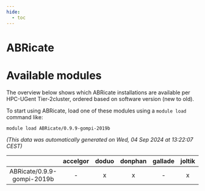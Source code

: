 ```yaml
---
hide:
  - toc
---
```


ABRicate
========

# Available modules


The overview below shows which ABRicate installations are available per HPC-UGent Tier-2cluster, ordered based on software version (new to old).

To start using ABRicate, load one of these modules using a `module load` command like:

```shell
module load ABRicate/0.9.9-gompi-2019b
```

*(This data was automatically generated on Wed, 04 Sep 2024 at 13:22:07 CEST)*  

| |accelgor|doduo|donphan|gallade|joltik|shinx|skitty|
| :---: | :---: | :---: | :---: | :---: | :---: | :---: | :---: |
|ABRicate/0.9.9-gompi-2019b|-|x|x|-|x|-|x|

